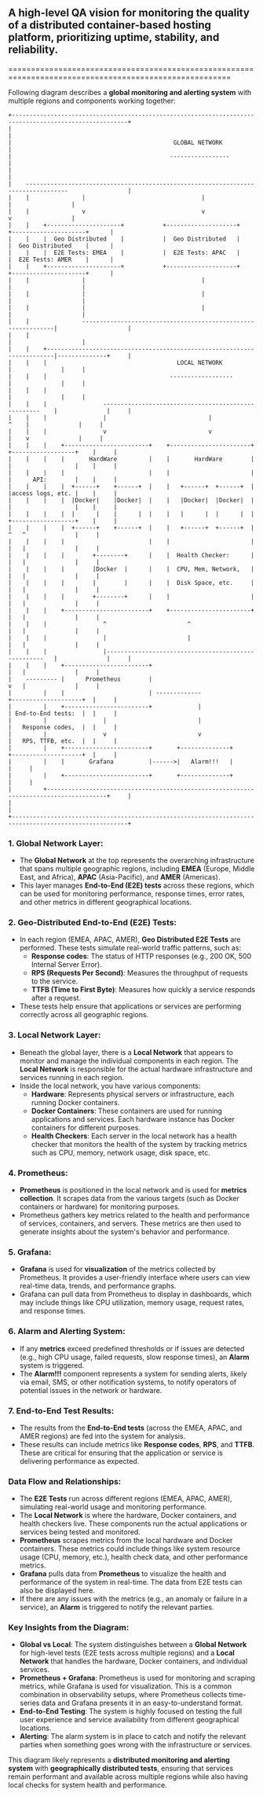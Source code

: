 ## A high-level QA vision for monitoring the quality of a distributed container-based hosting platform, prioritizing uptime, stability, and reliability.  <br>
=======================================================================================================

Following diagram describes a **global monitoring and alerting system** with multiple regions and components working together: 

```
+-------------------------------------------------------------------------------------------------------+            
|                                                                                                       |            
|                                              GLOBAL NETWORK                                           |            
|                                             -----------------                                         |            
|                                                                                                       |            
|    ----------------------------------------------------------------------------------                 |            
|    |               |                                 |                              |                 |            
|    |               v                                 v                              v                 |            
|    |    +---------------------+           +--------------------+         +---------------------+      |            
|    |    |  Geo Distributed    |           |  Geo Distributed   |         |  Geo Distributed    |      |            
|    |    |  E2E Tests: EMEA    |           |  E2E Tests: APAC   |         |  E2E Tests: AMER    |      |            
|    |    +---------------------+           +--------------------+         +---------------------+      |            
|    |               |                                 |                           |                    |            
|    |               |                                 |                           |                    |            
|    |               |                                 |                           |                    |            
|    |               --------------------------------------------------------------|                    |            
|    |                                                                             |                    |            
|    |    +------------------------------------------------------------------------|--------------+     |            
|    |    |                                     LOCAL NETWORK                      |              |     |            
|    |    |                                   ------------------                   |              |     |            
|    |    |                                                                        |              |     |            
|    |    |                ----------------------------------------------------    |              |     |            
|    |    |                |                             |                    ^    |              |     |            
|    |    |                v                             v                    |    v              |     |            
|    |    |    +------------------------+    +-----------------------+    +------------------+    |     |            
|    |    |    |       HardWare         |    |       HardWare        |    |                  |    |     |            
|    |    |    |                        |    |                       |    |      API:        |    |     |            
|    |    |    |  +------+    +------+  |    |   +------+  +------+  |    |access logs, etc. |    |     |            
|    |    |    |  |Docker|    |Docker|  |    |   |Docker|  |Docker|  |    |                  |    |     |            
|    |    |    |  |      |    |      |  |    |   |      |  |      |  |    +------------------+    |     |            
|    |    |    |  +------+    +------+  |    |   +------+  +------+  |         ^   ^              |     |            
|    |    |    |                        |    |                       |         |   |              |     |            
|    |    |    |        +--------+      |    |  Health Checker:      |         |   |              |     |            
|    |    |    |        |Docker  |      |    |  CPU, Mem, Network,   |         |   |              |     |            
|    |    |    |        |        |      |    |  Disk Space, etc.     |         |   |              |     |            
|    |    |    |        +--------+      |    |                       |         |   |              |     |            
|    |    |    +------------------------+    +-----------------------+         |   |              |     |            
|    |    |                ^                       ^                           |   |              |     |            
|    |    |                |                       |                           |   |              |     |            
|    |    |                |----------------------------------------------------   |              |     |            
|    |    |    +------------------------+                                      |   |              |     |            
|    --------- |      Prometheus        |                                      v   |              |     |            
|         |    |                        | -------------                   +--------------------+  |     |            
|         |    +------------------------+             |                   | End-to-End tests:  |  |     |            
|         |                |                          |                   |   Response codes,  |  |     |            
|         |                v                          v                   |   RPS, TTFB, etc.  |  |     |            
|         |    +------------------------+       +--------------+          +--------------------+  |     |            
|         |    |       Grafana          |------>|   Alarm!!!   |                                  |     |            
|         |    +------------------------+       +--------------+                                  |     |            
|         +---------------------------------------------------------------------------------------+     |            
|                                                                                                       |            
+-------------------------------------------------------------------------------------------------------+      
```

### 1. **Global Network Layer**:
   - The **Global Network** at the top represents the overarching infrastructure that spans multiple geographic regions, including **EMEA** (Europe, Middle East, and Africa), **APAC** (Asia-Pacific), and **AMER** (Americas).
   - This layer manages **End-to-End (E2E) tests** across these regions, which can be used for monitoring performance, response times, error rates, and other metrics in different geographical locations.

### 2. **Geo-Distributed End-to-End (E2E) Tests**:
   - In each region (EMEA, APAC, AMER), **Geo Distributed E2E Tests** are performed. These tests simulate real-world traffic patterns, such as:
     - **Response codes**: The status of HTTP responses (e.g., 200 OK, 500 Internal Server Error).
     - **RPS (Requests Per Second)**: Measures the throughput of requests to the service.
     - **TTFB (Time to First Byte)**: Measures how quickly a service responds after a request.
   - These tests help ensure that applications or services are performing correctly across all geographic regions.

### 3. **Local Network Layer**:
   - Beneath the global layer, there is a **Local Network** that appears to monitor and manage the individual components in each region. The **Local Network** is responsible for the actual hardware infrastructure and services running in each region.
   - Inside the local network, you have various components:
     - **Hardware**: Represents physical servers or infrastructure, each running Docker containers.
     - **Docker Containers**: These containers are used for running applications and services. Each hardware instance has Docker containers for different purposes.
     - **Health Checkers**: Each server in the local network has a health checker that monitors the health of the system by tracking metrics such as CPU, memory, network usage, disk space, etc.

### 4. **Prometheus**:
   - **Prometheus** is positioned in the local network and is used for **metrics collection**. It scrapes data from the various targets (such as Docker containers or hardware) for monitoring purposes.
   - Prometheus gathers key metrics related to the health and performance of services, containers, and servers. These metrics are then used to generate insights about the system's behavior and performance.

### 5. **Grafana**:
   - **Grafana** is used for **visualization** of the metrics collected by Prometheus. It provides a user-friendly interface where users can view real-time data, trends, and performance graphs.
   - Grafana can pull data from Prometheus to display in dashboards, which may include things like CPU utilization, memory usage, request rates, and response times.

### 6. **Alarm and Alerting System**:
   - If any **metrics** exceed predefined thresholds or if issues are detected (e.g., high CPU usage, failed requests, slow response times), an **Alarm** system is triggered.
   - The **Alarm!!!** component represents a system for sending alerts, likely via email, SMS, or other notification systems, to notify operators of potential issues in the network or hardware.

### 7. **End-to-End Test Results**:
   - The results from the **End-to-End tests** (across the EMEA, APAC, and AMER regions) are fed into the system for analysis.
   - These results can include metrics like **Response codes**, **RPS**, and **TTFB**. These are critical for ensuring that the application or service is delivering performance as expected.

### Data Flow and Relationships:
- The **E2E Tests** run across different regions (EMEA, APAC, AMER), simulating real-world usage and monitoring performance.
- The **Local Network** is where the hardware, Docker containers, and health checkers live. These components run the actual applications or services being tested and monitored.
- **Prometheus** scrapes metrics from the local hardware and Docker containers. These metrics could include things like system resource usage (CPU, memory, etc.), health check data, and other performance metrics.
- **Grafana** pulls data from **Prometheus** to visualize the health and performance of the system in real-time. The data from E2E tests can also be displayed here.
- If there are any issues with the metrics (e.g., an anomaly or failure in a service), an **Alarm** is triggered to notify the relevant parties.
  
### Key Insights from the Diagram:

- **Global vs Local**: The system distinguishes between a **Global Network** for high-level tests (E2E tests across multiple regions) and a **Local Network** that handles the hardware, Docker containers, and individual services.
- **Prometheus + Grafana**: Prometheus is used for monitoring and scraping metrics, while Grafana is used for visualization. This is a common combination in observability setups, where Prometheus collects time-series data and Grafana presents it in an easy-to-understand format.
- **End-to-End Testing**: The system is highly focused on testing the full user experience and service availability from different geographical locations.
- **Alerting**: The alarm system is in place to catch and notify the relevant parties when something goes wrong with the infrastructure or services.

This diagram likely represents a **distributed monitoring and alerting system** with **geographically distributed tests**, ensuring that services remain performant and available across multiple regions while also having local checks for system health and performance.

